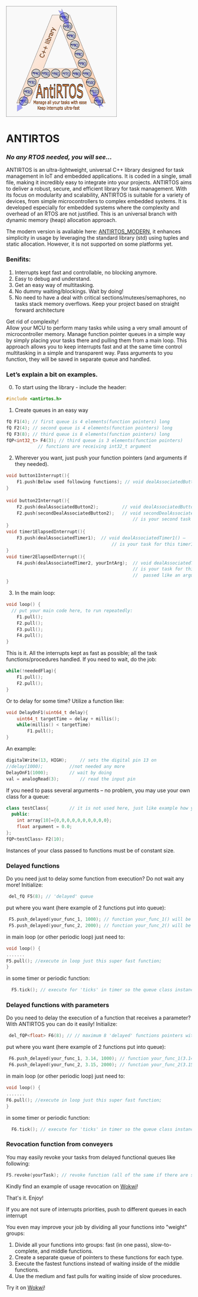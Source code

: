 <img src="https://github.com/WeSpeakEnglish/images/blob/main/logo_antirtos.png" width="300">


# ANTIRTOS 
### *No any RTOS needed, you will see...*
ANTIRTOS is an ultra-lightweight, universal C++ library designed for task management in IoT and embedded applications. It is coded in a single, small file, making it incredibly easy to integrate into your projects. ANTIRTOS aims to deliver a robust, secure, and efficient library for task management. With its focus on modularity and scalability, ANTIRTOS is suitable for a variety of devices, from simple microcontrollers to complex embedded systems.
It is developed especially for embedded systems where the complexity and overhead of an RTOS are not justified.
This is an universal branch with dynamic memory (heap) allocation approach.

The modern version is avaliable here: [ANTIRTOS_MODERN](https://github.com/WeSpeakEnglish/ANTIRTOS_MODERN), it enhances simplicity in usage by leveraging the standard library (std) using tuples and static allocation. 
However, it is not supported on some platforms yet. 

### Benifits:
1.	Interrupts kept fast and controllable, no blocking anymore.
2.	Easy to debug and understand. 
3.	Get an easy way of multitasking.
4.	No dummy waiting/blockings. Wait by doing!
5.	No need to have a deal with critical sections/mutexes/semaphores, no tasks stack memory overflows. Keep your project based on straight forward architecture

Get rid of complexity!   
Allow your MCU to perform many tasks while using a very small amount of microcontroller memory. Manage function pointer queues in a simple way by simply placing your tasks there and pulling them from a main loop. This approach allows you to keep interrupts fast and at the same time control multitasking in a simple and transparent way. Pass arguments to you function, they will be saved in separate queue and handled.

### Let’s explain a bit on examples.

0. To start using the library - include the header:
```cpp
#include <antirtos.h>
```

1.	Create queues in an easy way
```cpp
fQ F1(4); // first queue is 4 elements(function pointers) long
fQ F2(4); // second queue is 4 elements(function pointers) long
fQ F3(8); // third queue is 8 elements(function pointers) long
fQP<int32_t> F4(3); // third queue is 3 elements(function pointers)
		    // functions are receiving int32_t argument
```


2.	Wherever you want, just push your function pointers (and arguments if they needed).  

```cpp
void button1Interrupt(){
	F1.push(Below used following functions); // void dealAssociatedButton1() – is your task for this button
}
  
void button2Interrupt(){
	F2.push(dealAssociatedButton2);         // void dealAssociatedButton2() – is your task for this button
	F2.push(secondDealAssociatedButton2);   // void secondDealAssociatedButton2() – 
                                                // is your second task for this button
}
void timer1ElapsedInterrupt(){
	F3.push(dealAssociatedTimer1);  // void dealAssociatedTimer1() – 
                                        // is your task for this timer1 event 
}
void timer2ElapsedInterrupt(){
	F4.push(dealAssociatedTimer2, yourIntArg);  // void dealAssociatedTimer2(int yourIntArg) – 
                                                // is your task for this timer2 event and the variable yourIntArg
                                                //  passed like an argument 
}
```    

3.	In the main loop:
```cpp
void loop() {
  // put your main code here, to run repeatedly:
	F1.pull();
	F2.pull();
	F3.pull();
	F4.pull();
}
```

This is it. All the interrupts kept as fast as possible; all the task functions/procedures handled.
If you need to wait, do the job:
```cpp
while(!neededFlag){
	F1.pull();
	F2.pull();
}
```
Or to delay for some time? Utilize a function like:
```cpp
void DelayOnF1(uint64_t delay){
	uint64_t targetTime = delay + millis();
	while(millis() < targetTime) 
		F1.pull();
}
```


An example:
```cpp
digitalWrite(13, HIGH); 	// sets the digital pin 13 on
//delay(1000);  		//not needed any more
DelayOnF1(1000);		// wait by doing
val = analogRead(3);  		// read the input pin
```


If you need to pass several arguments – no problem, you may use your own class for a queue:
```cpp
class testClass{        // it is not used here, just like example how you may pass complex argument to your functions in queue
  public:
    int array[10]={0,0,0,0,0,0,0,0,0,0};
    float argument = 0.0;
};
fQP<testClass> F2(10);
```
Instances of your class passed to functions must be of constant size.

### Delayed functions
Do you need just to delay some function from execution? Do not wait any more!
Initialize:
```cpp
 del_fQ F5(8); // 'delayed' queue

 ```
put where you want (here example of 2 functions put into queue):
```cpp
 F5.push_delayed(your_func_1, 1000); // function your_func_1() will be delayed for 1000 'ticks'
 F5.push_delayed(your_func_2, 2000); // function your_func_2() will be delayed for 2000 'ticks'
 ```
 
 in main loop (or other periodic loop) just need to:
 ```cpp
 void loop() {
 .......
 F5.pull(); //execute in loop just this super fast function;
 }
 ```
 in some timer or periodic function:
  ```cpp
	F5.tick(); // execute for 'ticks' in timer so the queue class instance will know then to initiate execution
  ```
  
  ### Delayed functions with parameters
Do you need to delay the execution of a function that receives a parameter? With ANTIRTOS you can do it easily!
Initialize:
```cpp
 del_fQP<float> F6(8); // // maximum 8 'delayed' functions pointers with parameters in queue

 ```
put where you want (here example of 2 functions put into queue):
```cpp
 F6.push_delayed(your_func_1, 3.14, 1000); // function your_func_1(3.14) will be delayed for 1000 'ticks'
 F6.push_delayed(your_func_2, 3.15, 2000); // function your_func_2(3.15) will be delayed for 2000 'ticks'
 ```
 
 in main loop (or other periodic loop) just need to:
 ```cpp
 void loop() {
 .......
 F6.pull(); //execute in loop just this super fast function;
 }
 ```
 in some timer or periodic function:
  ```cpp
	F6.tick(); // execute for 'ticks' in timer so the queue class instance will know then to initiate execution
  ```

  ### Revocation function from conveyers
  You may easily revoke your tasks from delayed functional queues like following:
   ```cpp
  F5.revoke(yourTask); // revoke function (all of the same if there are several of them) from the F5 queue
  ```
Kindly find an example of usage revocation on [Wokwi](https://wokwi.com/projects/411101121732784129)!

That's it. Enjoy! 
 

If you are not sure of interrupts priorities, push to different queues in each interrupt

You even may improve your job by dividing all your functions into "weight" groups:
1.	Divide all your functions into groups: fast (in one pass), slow-to-complete, and middle functions.
2.	Create a separate queue of pointers to these functions for each type.
3.	Execute the fastest functions instead of waiting inside of the middle functions.
4.	Use the medium and fast pulls for waiting inside of slow procedures.

Try it on [Wokwi](https://wokwi.com/projects/410932957331738625)!

